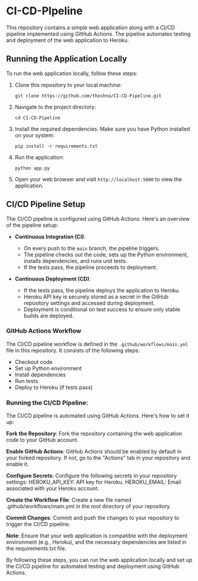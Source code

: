 # CI-CD-PIpeline
 
This repository contains a simple web application along with a CI/CD pipeline implemented using GitHub Actions. The pipeline automates testing and deployment of the web application to Heroku.

## Running the Application Locally

To run the web application locally, follow these steps:

1. Clone this repository to your local machine:

    ```
    git clone https://github.com/thoshna/CI-CD-Pipeline.git
    ```

2. Navigate to the project directory:

    ```
    cd CI-CD-Pipeline
    ```

3. Install the required dependencies. Make sure you have Python installed on your system:

    ```
    pip install -r requirements.txt
    ```

4. Run the application:

    ```
    python app.py
    ```

5. Open your web browser and visit `http://localhost:5000` to view the application.

## CI/CD Pipeline Setup

The CI/CD pipeline is configured using GitHub Actions. Here's an overview of the pipeline setup:

- **Continuous Integration (CI)**:
  - On every push to the `main` branch, the pipeline triggers.
  - The pipeline checks out the code, sets up the Python environment, installs dependencies, and runs unit tests.
  - If the tests pass, the pipeline proceeds to deployment.

- **Continuous Deployment (CD)**:
  - If the tests pass, the pipeline deploys the application to Heroku.
  - Heroku API key is securely stored as a secret in the GitHub repository settings and accessed during deployment.
  - Deployment is conditional on test success to ensure only stable builds are deployed.

### GitHub Actions Workflow

The CI/CD pipeline workflow is defined in the `.github/workflows/main.yml` file in this repository. It consists of the following steps:

- Checkout code
- Set up Python environment
- Install dependencies
- Run tests
- Deploy to Heroku (if tests pass)

### Running the CI/CD Pipeline:

The CI/CD pipeline is automated using GitHub Actions. Here's how to set it up:

**Fork the Repository**:
Fork the repository containing the web application code to your GitHub account.

**Enable GitHub Actions**:
GitHub Actions should be enabled by default in your forked repository. If not, go to the "Actions" tab in your repository and enable it.

**Configure Secrets**:
Configure the following secrets in your repository settings:
HEROKU_API_KEY: API key for Heroku.
HEROKU_EMAIL: Email associated with your Heroku account.

**Create the Workflow File**:
Create a new file named .github/workflows/main.yml in the root directory of your repository.

**Commit Changes**:
Commit and push the changes to your repository to trigger the CI/CD pipeline.

**Note**: Ensure that your web application is compatible with the deployment environment (e.g., Heroku), and the necessary dependencies are listed in the requirements.txt file.

By following these steps, you can run the web application locally and set up the CI/CD pipeline for automated testing and deployment using GitHub Actions.
